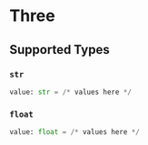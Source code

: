 # Three


## Supported Types

### `str`

```python
value: str = /* values here */
```

### `float`

```python
value: float = /* values here */
```

